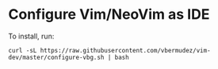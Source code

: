 # Configure Vim/NeoVim as IDE

To install, run:

```shell
curl -sL https://raw.githubusercontent.com/vbermudez/vim-dev/master/configure-vbg.sh | bash
```
